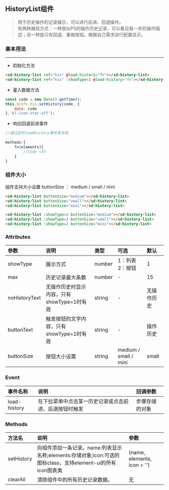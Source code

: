 ## HistoryList组件
>用于历史操作的记录展示，可以进行前进、回退操作。  
>有两种展现方式：一种类似PS的操作历史记录，可以看见每一步的操作描述；另一种是只有回退、重做按钮。根据自己需求进行配置显示。
### 基本用法
<div class="code_div">

<demo-history-list></demo-history-list>

---
* 初始化方法
``` html
<sd-history-list ref="his" @load-history="fn"></sd-history-list>
<sd-history-list ref="his" :showType=2 @load-history="fn"></sd-history-list>
```
* 灌入数据方法
``` js
const code = new Date().getTime();
this.$refs.his.setHistory(code, {
    data: code
},'el-icon-star-off');
```
* 响应回退前进事件
``` js
//通过监听loadHistory事件来完成
...
metheds:{
    fn(elements){
        //todo sth
    }
}
```
</div>

### 组件大小
<div class="code_div">

组件支持大小设置 buttonSize ： medium / small / mini    
<sd-history-list buttonSize="medium"></sd-history-list>
<sd-history-list buttonSize="small" style="margin:10px 10px 0;"></sd-history-list>
<sd-history-list buttonSize="mini"></sd-history-list>   

<sd-history-list :showType=2 buttonSize="medium"></sd-history-list>
<sd-history-list :showType=2 buttonSize="small" style="margin:0 10px;"></sd-history-list>
<sd-history-list :showType=2 buttonSize="mini"></sd-history-list>


``` html
<sd-history-list buttonSize="medium"></sd-history-list>
<sd-history-list buttonSize="small"></sd-history-list>
<sd-history-list buttonSize="mini"></sd-history-list>  

<sd-history-list :showType=2 buttonSize="medium"></sd-history-list>
<sd-history-list :showType=2 buttonSize="small"></sd-history-list>
<sd-history-list :showType=2 buttonSize="mini"></sd-history-list>
```

</div>

### Attributes
参数|说明|类型|可选|默认
:---|:---|:---|:---|:---
showType|展示方式|number|1：列表2：按钮|1
max|历史记录最大条数|number|-|15
noHistoryText|无操作历史时显示内容，只有showType=1时有效|string|-|无操作历史
buttonText|触发按钮的文字内容，只有showType=1时有效|string|-|操作历史
buttonSize|按钮大小设置|string|medium / small / mini  |small


### Event
事件名称|说明|回调参数
:---|:---|:---
load-history|在下拉菜单中点击某一历史记录或点击前进、后退按钮时触发|步骤存储的对象

### Methods
方法名|说明|参数
:---|:---|:---
setHistory|向组件添加一条记录。name:列表显示名称;elements:存储对象;icon:可选的图标class，支持element-ui的所有icon图表类|(name, elements, icon = '')
clearAll|清除组件中的所有历史记录数据。|无